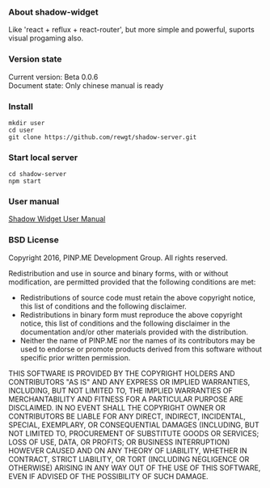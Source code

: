 
### About shadow-widget

Like 'react + reflux + react-router', but more simple and powerful,
suports visual progaming also.

### Version state

Current version: Beta 0.0.6   
Document state: Only chinese manual is ready

### Install

```
mkdir user
cd user
git clone https://github.com/rewgt/shadow-server.git
```

### Start local server

```
cd shadow-server
npm start
```

### User manual

<a target="_blank" href="https://rewgt.github.io/shadow-server/public/static/files/rewgt/doc/doc_zh/github_doc.html">Shadow Widget User Manual</a>

### BSD License

Copyright 2016, PINP.ME Development Group. All rights reserved.

Redistribution and use in source and binary forms, with or without
modification, are permitted provided that the following conditions
are met:

  - Redistributions of source code must retain the above copyright
    notice, this list of conditions and the following disclaimer.
  - Redistributions in binary form must reproduce the above
    copyright notice, this list of conditions and the following
    disclaimer in the documentation and/or other materials provided
    with the distribution.
  - Neither the name of PINP.ME nor the names of its contributors 
    may be used to endorse or promote products derived from this 
    software without specific prior written permission.

THIS SOFTWARE IS PROVIDED BY THE COPYRIGHT HOLDERS AND CONTRIBUTORS
"AS IS" AND ANY EXPRESS OR IMPLIED WARRANTIES, INCLUDING, BUT NOT
LIMITED TO, THE IMPLIED WARRANTIES OF MERCHANTABILITY AND FITNESS FOR
A PARTICULAR PURPOSE ARE DISCLAIMED. IN NO EVENT SHALL THE COPYRIGHT
OWNER OR CONTRIBUTORS BE LIABLE FOR ANY DIRECT, INDIRECT, INCIDENTAL,
SPECIAL, EXEMPLARY, OR CONSEQUENTIAL DAMAGES (INCLUDING, BUT NOT
LIMITED TO, PROCUREMENT OF SUBSTITUTE GOODS OR SERVICES; LOSS OF USE,
DATA, OR PROFITS; OR BUSINESS INTERRUPTION) HOWEVER CAUSED AND ON ANY
THEORY OF LIABILITY, WHETHER IN CONTRACT, STRICT LIABILITY, OR TORT
(INCLUDING NEGLIGENCE OR OTHERWISE) ARISING IN ANY WAY OUT OF THE USE
OF THIS SOFTWARE, EVEN IF ADVISED OF THE POSSIBILITY OF SUCH DAMAGE.
